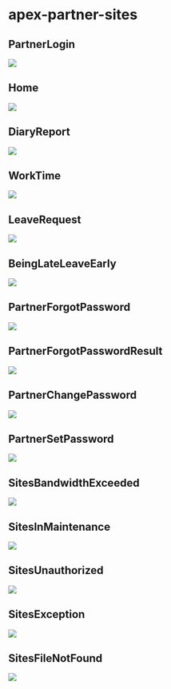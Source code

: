 # apex-partner-sites
## PartnerLogin
<img src="http://f.st-hatena.com/images/fotolife/t/tyoshikawa1106/20160216/20160216211754.png" />

## Home
<img src="http://f.st-hatena.com/images/fotolife/t/tyoshikawa1106/20160308/20160308184701.png" />

## DiaryReport
<img src="http://f.st-hatena.com/images/fotolife/t/tyoshikawa1106/20160308/20160308184702.png" />

## WorkTime
<img src="http://f.st-hatena.com/images/fotolife/t/tyoshikawa1106/20160308/20160308184703.png" />

## LeaveRequest
<img src="http://f.st-hatena.com/images/fotolife/t/tyoshikawa1106/20160308/20160308184704.png" />

## BeingLateLeaveEarly
<img src="http://f.st-hatena.com/images/fotolife/t/tyoshikawa1106/20160308/20160308184706.png" />

## PartnerForgotPassword
<img src="http://f.st-hatena.com/images/fotolife/t/tyoshikawa1106/20160308/20160308184707.png" />

## PartnerForgotPasswordResult
<img src="http://f.st-hatena.com/images/fotolife/t/tyoshikawa1106/20160308/20160308184709.png" />

## PartnerChangePassword
<img src="http://f.st-hatena.com/images/fotolife/t/tyoshikawa1106/20160308/20160308184708.png" />

## PartnerSetPassword
<img src="http://f.st-hatena.com/images/fotolife/t/tyoshikawa1106/20160308/20160308184710.png" />

## SitesBandwidthExceeded
<img src="http://f.st-hatena.com/images/fotolife/t/tyoshikawa1106/20160308/20160308185829.png" />

## SitesInMaintenance
<img src="http://f.st-hatena.com/images/fotolife/t/tyoshikawa1106/20160308/20160308185830.png" />

## SitesUnauthorized
<img src="http://f.st-hatena.com/images/fotolife/t/tyoshikawa1106/20160308/20160308190308.png" />

## SitesException
<img src="http://f.st-hatena.com/images/fotolife/t/tyoshikawa1106/20160308/20160308185832.png" />

## SitesFileNotFound
<img src="http://f.st-hatena.com/images/fotolife/t/tyoshikawa1106/20160308/20160308185831.png" />
